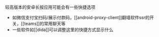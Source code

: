 较高版本的安卓长按应用可能会有一些快捷选项
- 如微信支付宝扫码/展示付款码，[[android-proxy-client]]翻墙软件ssr的开关，[[teams]]的常用聊天等
- 一些软件如[[dida]]可以调整这里的快捷方式显示什么